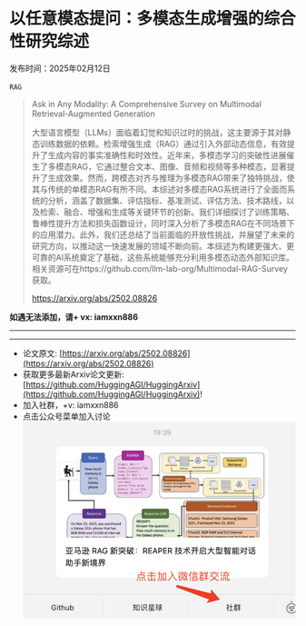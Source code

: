 # 以任意模态提问：多模态生成增强的综合性研究综述
发布时间：2025年02月12日

`RAG`
> Ask in Any Modality: A Comprehensive Survey on Multimodal Retrieval-Augmented Generation
>
> 大型语言模型（LLMs）面临着幻觉和知识过时的挑战，这主要源于其对静态训练数据的依赖。检索增强生成（RAG）通过引入外部动态信息，有效提升了生成内容的事实准确性和时效性。近年来，多模态学习的突破性进展催生了多模态RAG，它通过整合文本、图像、音频和视频等多种模态，显著提升了生成效果。然而，跨模态对齐与推理为多模态RAG带来了独特挑战，使其与传统的单模态RAG有所不同。本综述对多模态RAG系统进行了全面而系统的分析，涵盖了数据集、评估指标、基准测试、评估方法、技术路线，以及检索、融合、增强和生成等关键环节的创新。我们详细探讨了训练策略、鲁棒性提升方法和损失函数设计，同时深入分析了多模态RAG在不同场景下的应用潜力。此外，我们还总结了当前面临的开放性挑战，并展望了未来的研究方向，以推动这一快速发展的领域不断向前。本综述为构建更强大、更可靠的AI系统奠定了基础，这些系统能够充分利用多模态动态外部知识库。相关资源可在https://github.com/llm-lab-org/Multimodal-RAG-Survey获取。
>
> https://arxiv.org/abs/2502.08826

**如遇无法添加，请+ vx: iamxxn886**
<hr />


<hr />

- 论文原文: [https://arxiv.org/abs/2502.08826](https://arxiv.org/abs/2502.08826)
- 获取更多最新Arxiv论文更新: [https://github.com/HuggingAGI/HuggingArxiv](https://github.com/HuggingAGI/HuggingArxiv)!
- 加入社群，+v: iamxxn886
- 点击公众号菜单加入讨论
![](https://raw.githubusercontent.com/HuggingAGI/wx_assets/main/2024/07/31/1722434818326-94339e92-22f1-4472-9d27-fed232f70b5d.jpeg)